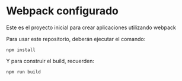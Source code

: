 # Webpack configurado

Este es el proyecto inicial para crear aplicaciones utilizando webpack

Para usar este repositorio, deberán ejecutar el comando:

```npm install```

Y para construir el build, recuerden:

```npm run build```
